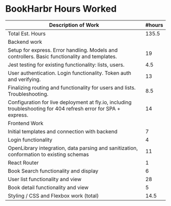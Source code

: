 # BookHarbr Hours Worked

| Description of Work | #hours |
| -------------------- | ------ |
| Total Est. Hours	| 135.5 |
| Backend work | |
| Setup for express. Error handling. Models and controllers. Basic functionality and templates. | 19 |
| Jest testing for existing functionality: lists, users. | 4.5 |
| User authentication. Login functionality. Token auth and verifying. | 13 |
| Finalizing routing and functionality for users and lists. Troubleshooting. | 8.5 |
| Configuration for live deployment at fly.io, including troubleshooting for 404 refresh error for SPA + express. | 14 |
| Frontend Work	| |
| Initial templates and connection with backend | 7 |
| Login functionality | 4 |
| OpenLibrary integration, data parsing and sanitization, conformation to existing schemas | 11 |
| React Router | 1 |
| Book Search functionality and display | 6 |
| User list functionality and view | 28 |
| Book detail functionality and view | 5 |
| Styling / CSS and Flexbox work (total) | 14.5 |